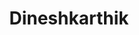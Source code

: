 ---
title: Dineshkarthik
github: https://github.com/Dineshkarthik
mode: light
transition: 2.2s
score: 94.5
archetype:
- Cool Banner
- Little Bit of Everything
- Github Actions
---
